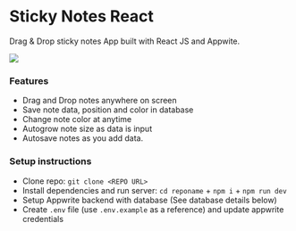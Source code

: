 # Sticky Notes React

Drag & Drop sticky notes App built with React JS and Appwite.




<img src="demo.gif"/>

### Features

-   Drag and Drop notes anywhere on screen
-   Save note data, position and color in database
-   Change note color at anytime
-   Autogrow note size as data is input
-   Autosave notes as you add data.

### Setup instructions

-   Clone repo: `git clone <REPO URL>`
-   Install dependencies and run server: `cd reponame` + `npm i` + `npm run dev`
-   Setup Appwrite backend with database (See database details below)
-   Create `.env` file (use `.env.example` as a reference) and update appwrite credentials